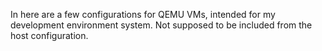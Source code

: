 In here are a few configurations for QEMU VMs, intended for my development environment system. Not supposed to be included from the host configuration.

